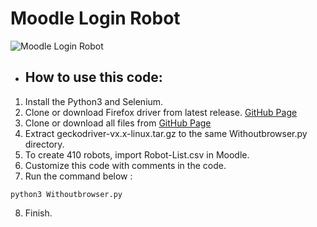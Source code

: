 # Moodle Login Robot

![Moodle Login Robot](https://miro.medium.com/max/1086/1*6oYKXtP3uUHT3Aybxif20g.png)

- ## How to use this code:

1. Install the Python3 and Selenium.
2. Clone or download Firefox driver from latest release. [GitHub Page](https://github.com/mozilla/geckodriver/releases)
3. Clone or download all files from [GitHub Page](https://github.com/zakery1369/Robots/tree/Moodle-Login-WithoutBrowser)
4. Extract geckodriver-vx.x-linux.tar.gz to the same Withoutbrowser.py directory.
5. To create 410 robots, import Robot-List.csv in Moodle.
6. Customize this code with comments in the code.
7. Run the command below :
```
python3 Withoutbrowser.py
```
8. Finish.
